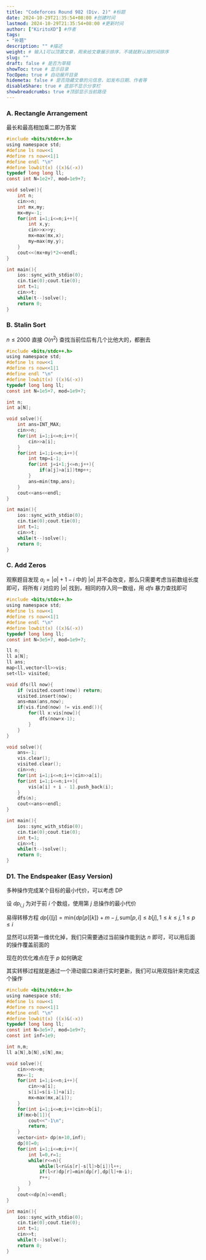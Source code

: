 ```yaml
---
title: "Codeforces Round 982 (Div. 2)" #标题
date: 2024-10-29T21:35:54+08:00 #创建时间
lastmod: 2024-10-29T21:35:54+08:00 #更新时间
author: ["KiritoXD"] #作者
tags: 
- "补题"
description: "" #描述
weight: # 输入1可以顶置文章，用来给文章展示排序，不填就默认按时间排序
slug: ""
draft: false # 是否为草稿
showToc: true # 显示目录
TocOpen: true # 自动展开目录
hidemeta: false # 是否隐藏文章的元信息，如发布日期、作者等
disableShare: true # 底部不显示分享栏
showbreadcrumbs: true #顶部显示当前路径
---
```

### A. Rectangle Arrangement

最长和最高相加乘二即为答案  

```c
#include <bits/stdc++.h>
using namespace std;
#define ls now<<1
#define rs now<<1|1
#define endl "\n"
#define lowbit(x) ((x)&(-x))
typedef long long ll;
const int N=1e2+7, mod=1e9+7;

void solve(){
    int n;
    cin>>n;
    int mx,my;
    mx=my=-1;
    for(int i=1;i<=n;i++){
        int x,y;
        cin>>x>>y;
        mx=max(mx,x);
        my=max(my,y);
    }
    cout<<(mx+my)*2<<endl; 
}

int main(){
    ios::sync_with_stdio(0);
    cin.tie(0);cout.tie(0);
    int t=1;
    cin>>t;
    while(t--)solve();
    return 0;
}
```

### B. Stalin Sort

$n\leq2000$ 直接 $O(n^2)$ 查找当前位后有几个比他大的，都删去  

```c
#include <bits/stdc++.h>
using namespace std;
#define ls now<<1
#define rs now<<1|1
#define endl "\n"
#define lowbit(x) ((x)&(-x))
typedef long long ll;
const int N=1e5+7, mod=1e9+7;

int n;
int a[N];

void solve(){
    int ans=INT_MAX;
    cin>>n;
    for(int i=1;i<=n;i++){
        cin>>a[i];
    }
    for(int i=1;i<=n;i++){
        int tmp=i-1;
        for(int j=i+1;j<=n;j++){
            if(a[j]>a[i])tmp++;
        }
        ans=min(tmp,ans);
    }
    cout<<ans<<endl;
}

int main(){
    ios::sync_with_stdio(0);
    cin.tie(0);cout.tie(0);
    int t=1;
    cin>>t;
    while(t--)solve();
    return 0;
}
```
### C. Add Zeros

观察题目发现 $a_i = |a| + 1 - i$ 中的 $|a|$ 并不会改变，那么只需要考虑当前数组长度即可，将所有 $i$ 对应的 $|a|$ 找到，相同的存入同一数组，用 $dfs$ 暴力查找即可  

```c
#include <bits/stdc++.h>
using namespace std;
#define ls now<<1
#define rs now<<1|1
#define endl "\n"
#define lowbit(x) ((x)&(-x))
typedef long long ll;
const int N=3e5+7, mod=1e9+7;

ll n;
ll a[N];
ll ans;
map<ll,vector<ll>>vis;
set<ll> visited;

void dfs(ll now){
    if (visited.count(now)) return;
    visited.insert(now);
    ans=max(ans,now);
    if(vis.find(now) != vis.end()){
        for(ll x:vis[now]){
            dfs(now+x-1);
        }
    }
}

void solve(){
    ans=-1;
    vis.clear();
    visited.clear();
    cin>>n;
    for(int i=1;i<=n;i++)cin>>a[i];
    for(int i=1;i<=n;i++){
        vis[a[i] + i - 1].push_back(i);
    }
    dfs(n);
    cout<<ans<<endl;
}

int main(){
    ios::sync_with_stdio(0);
    cin.tie(0);cout.tie(0);
    int t=1;
    cin>>t;
    while(t--)solve();
    return 0;
}
```

### D1. The Endspeaker (Easy Version)

多种操作完成某个目标的最小代价，可以考虑 DP  

设 $dp_{i,j}$ 为对于前 $i$ 个数组，使用第 $j$ 总操作的最小代价  

易得转移方程  $dp[i][j]= \text{min}\{dp[p][k]\}+m-j,\text{sum}[p,i]\le b[j],1\le k\le j,1\le p\le i$  

显然可以将第一维优化掉，我们只需要通过当前操作能到达 $n$ 即可，可以用后面的操作覆盖前面的  

现在的优化难点在于 $p$ 如何确定  

其实转移过程就是通过一个滑动窗口来进行实时更新，我们可以用双指针来完成这个操作  

```c
#include <bits/stdc++.h>
using namespace std;
#define ls now<<1
#define rs now<<1|1
#define endl "\n"
#define lowbit(x) ((x)&(-x))
typedef long long ll;
const int N=3e5+7, mod=1e9+7;
const int inf=1e9;

int n,m;
ll a[N],b[N],s[N],mx;

void solve(){
    cin>>n>>m;
    mx=-1;
    for(int i=1;i<=n;i++){
        cin>>a[i];
        s[i]=s[i-1]+a[i];
        mx=max(mx,a[i]);
    }
    for(int i=1;i<=m;i++)cin>>b[i];
    if(mx>b[1]){
        cout<<"-1\n";
        return;
    }
    vector<int> dp(n+10,inf);
    dp[0]=0;
    for(int i=1;i<=m;i++){
        int l=0,r=1;
        while(r<=n){
            while(l<r&&s[r]-s[l]>b[i])l++;
            if(l<r)dp[r]=min(dp[r],dp[l]+m-i);
            r++;
        }
    }
    cout<<dp[n]<<endl;
}

int main(){
    ios::sync_with_stdio(0);
    cin.tie(0);cout.tie(0);
    int t=1;
    cin>>t;
    while(t--)solve();
    return 0;
}
```